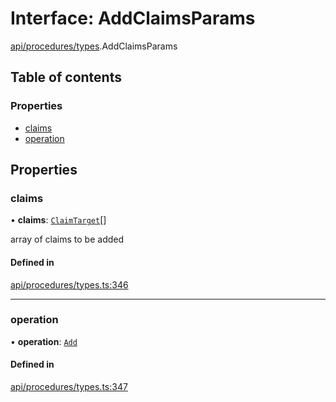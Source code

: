 # Interface: AddClaimsParams

[api/procedures/types](../wiki/api.procedures.types).AddClaimsParams

## Table of contents

### Properties

- [claims](../wiki/api.procedures.types.AddClaimsParams#claims)
- [operation](../wiki/api.procedures.types.AddClaimsParams#operation)

## Properties

### claims

• **claims**: [`ClaimTarget`](../wiki/types.ClaimTarget)[]

array of claims to be added

#### Defined in

[api/procedures/types.ts:346](https://github.com/PolymeshAssociation/polymesh-sdk/blob/31fdce23/src/api/procedures/types.ts#L346)

___

### operation

• **operation**: [`Add`](../wiki/api.procedures.types.ClaimOperation#add)

#### Defined in

[api/procedures/types.ts:347](https://github.com/PolymeshAssociation/polymesh-sdk/blob/31fdce23/src/api/procedures/types.ts#L347)
